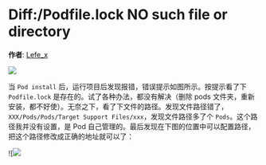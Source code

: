 # Diff:/Podfile.lock NO such file or directory

**作者**: [Lefe_x](https://weibo.com/u/5953150140)

![](https://github.com/awesome-tips/iOS-Tips/blob/master/images/2018/12/2-1.png)



当 `Pod install` 后，运行项目后发现报错，错误提示如图所示。按提示看了下 `Podfile.lock` 是存在的。试了各种办法，都没有解决（删除 pods 文件夹，重新安装，都不好使）。无奈之下，看了下文件的路径。发现文件路径错了，`XXX/Pods/Pods/Target Support Files/xxx`，发现文件路径多了个 `Pods`。这个路径我并没有设置，是 Pod 自己管理的。最后发现在下图的位置中可以配置路径，把这个路径修改成正确的地址就可以了：



![![](![](https://github.com/awesome-tips/iOS-Tips/blob/master/images/2018/12/2-2.png))